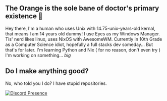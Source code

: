 ## The Orange is the sole bane of doctor's primary existence 🍊

Hey there, I'm a human who uses Unix with 14.75-unix-years-old kernal, that means I am 14 years old dummy! I use Eyes as my Windows Manager. Tis' nerd likes linux, uses NixOS with AwesomeWM. Currently in 10th Grade as a Computer Science idiot, hopefully a full stacks dev someday... But that's for later.
I'm learning Python and Nix ( for no reason, don't even try )
I'm working on something... _big_

## Do I make anything good?
No, who told you I do? I have stupid repositories.

[![Discord Presence](https://lanyard.cnrad.dev/api/1073076541770190860?idleMessage=If%20I'm%20not%20coding,%20I'm%20playing%20Minecraft%20¯-¯)](https://discord.com/users/1073076541770190860)

